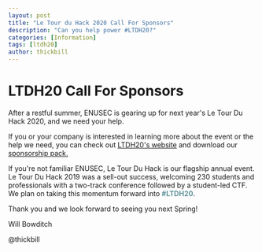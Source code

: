 ```yaml
---
layout: post
title: "Le Tour du Hack 2020 Call For Sponsors"
description: "Can you help power #LTDH20?"
categories: [Information]
tags: [ltdh20]
author: thickbill
---
```

# LTDH20 Call For Sponsors

After a restful summer, ENUSEC is gearing up for next year's Le Tour Du Hack 2020, and we need your help.

If you or your company is interested in learning more about the event or the help we need, you can check out [LTDH20's website](https://enusec.org/LTDH20/) and download our [sponsorship pack.](./CFS.pdf)

If you're not familiar ENUSEC, Le Tour Du Hack is our flagship annual event. Le Tour Du Hack 2019 was a sell-out success, welcoming 230 students and professionals with a two-track conference followed by a student-led CTF. We plan on taking this momentum forward into <b style="color:#61949a;">#LTDH20</b>.

Thank you and we look forward to seeing you next Spring!

Will Bowditch

@thickbill
